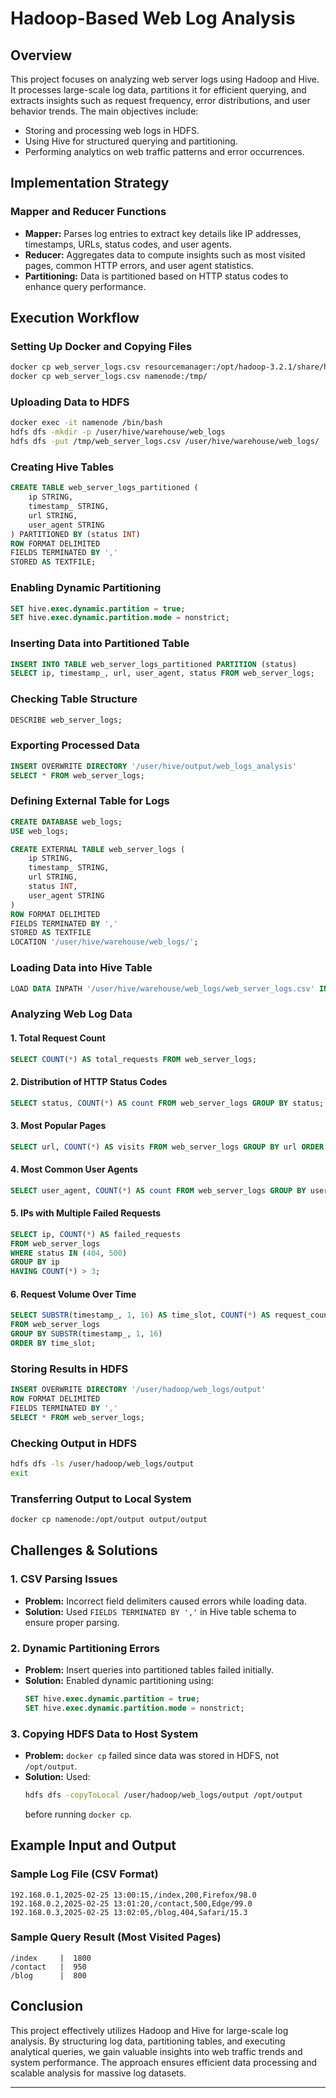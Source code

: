 # Hadoop-Based Web Log Analysis

## Overview
This project focuses on analyzing web server logs using Hadoop and Hive. It processes large-scale log data, partitions it for efficient querying, and extracts insights such as request frequency, error distributions, and user behavior trends. The main objectives include:
- Storing and processing web logs in HDFS.
- Using Hive for structured querying and partitioning.
- Performing analytics on web traffic patterns and error occurrences.

## Implementation Strategy
### **Mapper and Reducer Functions**
- **Mapper:** Parses log entries to extract key details like IP addresses, timestamps, URLs, status codes, and user agents.
- **Reducer:** Aggregates data to compute insights such as most visited pages, common HTTP errors, and user agent statistics.
- **Partitioning:** Data is partitioned based on HTTP status codes to enhance query performance.

## Execution Workflow
### **Setting Up Docker and Copying Files**
```sh
docker cp web_server_logs.csv resourcemanager:/opt/hadoop-3.2.1/share/hadoop/mapreduce/
docker cp web_server_logs.csv namenode:/tmp/
```

### **Uploading Data to HDFS**
```sh
docker exec -it namenode /bin/bash
hdfs dfs -mkdir -p /user/hive/warehouse/web_logs
hdfs dfs -put /tmp/web_server_logs.csv /user/hive/warehouse/web_logs/
```

### **Creating Hive Tables**
```sql
CREATE TABLE web_server_logs_partitioned (
    ip STRING,
    timestamp_ STRING,
    url STRING,
    user_agent STRING
) PARTITIONED BY (status INT)
ROW FORMAT DELIMITED
FIELDS TERMINATED BY ','
STORED AS TEXTFILE;
```

### **Enabling Dynamic Partitioning**
```sql
SET hive.exec.dynamic.partition = true;
SET hive.exec.dynamic.partition.mode = nonstrict;
```

### **Inserting Data into Partitioned Table**
```sql
INSERT INTO TABLE web_server_logs_partitioned PARTITION (status)
SELECT ip, timestamp_, url, user_agent, status FROM web_server_logs;
```

### **Checking Table Structure**
```sql
DESCRIBE web_server_logs;
```

### **Exporting Processed Data**
```sql
INSERT OVERWRITE DIRECTORY '/user/hive/output/web_logs_analysis' 
SELECT * FROM web_server_logs;
```

### **Defining External Table for Logs**
```sql
CREATE DATABASE web_logs;
USE web_logs;

CREATE EXTERNAL TABLE web_server_logs (
    ip STRING,
    timestamp_ STRING,
    url STRING,
    status INT,
    user_agent STRING
)
ROW FORMAT DELIMITED
FIELDS TERMINATED BY ','
STORED AS TEXTFILE
LOCATION '/user/hive/warehouse/web_logs/';
```

### **Loading Data into Hive Table**
```sql
LOAD DATA INPATH '/user/hive/warehouse/web_logs/web_server_logs.csv' INTO TABLE web_server_logs;
```

### **Analyzing Web Log Data**
#### **1. Total Request Count**
```sql
SELECT COUNT(*) AS total_requests FROM web_server_logs;
```
#### **2. Distribution of HTTP Status Codes**
```sql
SELECT status, COUNT(*) AS count FROM web_server_logs GROUP BY status;
```
#### **3. Most Popular Pages**
```sql
SELECT url, COUNT(*) AS visits FROM web_server_logs GROUP BY url ORDER BY visits DESC LIMIT 3;
```
#### **4. Most Common User Agents**
```sql
SELECT user_agent, COUNT(*) AS count FROM web_server_logs GROUP BY user_agent ORDER BY count DESC;
```
#### **5. IPs with Multiple Failed Requests**
```sql
SELECT ip, COUNT(*) AS failed_requests 
FROM web_server_logs 
WHERE status IN (404, 500) 
GROUP BY ip 
HAVING COUNT(*) > 3;
```
#### **6. Request Volume Over Time**
```sql
SELECT SUBSTR(timestamp_, 1, 16) AS time_slot, COUNT(*) AS request_count 
FROM web_server_logs 
GROUP BY SUBSTR(timestamp_, 1, 16) 
ORDER BY time_slot;
```

### **Storing Results in HDFS**
```sql
INSERT OVERWRITE DIRECTORY '/user/hadoop/web_logs/output'
ROW FORMAT DELIMITED 
FIELDS TERMINATED BY ',' 
SELECT * FROM web_server_logs;
```

### **Checking Output in HDFS**
```sh
hdfs dfs -ls /user/hadoop/web_logs/output
exit
```

### **Transferring Output to Local System**
```sh
docker cp namenode:/opt/output output/output
```

## Challenges & Solutions
### **1. CSV Parsing Issues**
- **Problem:** Incorrect field delimiters caused errors while loading data.
- **Solution:** Used `FIELDS TERMINATED BY ','` in Hive table schema to ensure proper parsing.

### **2. Dynamic Partitioning Errors**
- **Problem:** Insert queries into partitioned tables failed initially.
- **Solution:** Enabled dynamic partitioning using:
  ```sql
  SET hive.exec.dynamic.partition = true;
  SET hive.exec.dynamic.partition.mode = nonstrict;
  ```

### **3. Copying HDFS Data to Host System**
- **Problem:** `docker cp` failed since data was stored in HDFS, not `/opt/output`.
- **Solution:** Used:
  ```sh
  hdfs dfs -copyToLocal /user/hadoop/web_logs/output /opt/output
  ```
  before running `docker cp`.

## Example Input and Output
### **Sample Log File (CSV Format)**
```
192.168.0.1,2025-02-25 13:00:15,/index,200,Firefox/98.0
192.168.0.2,2025-02-25 13:01:20,/contact,500,Edge/99.0
192.168.0.3,2025-02-25 13:02:05,/blog,404,Safari/15.3
```

### **Sample Query Result (Most Visited Pages)**
```
/index     |  1800
/contact   |  950
/blog      |  800
```

## Conclusion
This project effectively utilizes Hadoop and Hive for large-scale log analysis. By structuring log data, partitioning tables, and executing analytical queries, we gain valuable insights into web traffic trends and system performance. The approach ensures efficient data processing and scalable analysis for massive log datasets.

---

